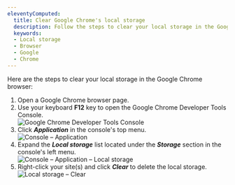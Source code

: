 ```yaml
---
eleventyComputed:
  title: Clear Google Chrome's local storage
  description: Follow the steps to clear your local storage in the Google Chrome browser.
  keywords:
  - Local storage
  - Browser
  - Google
  - Chrome
---
```

Here are the steps to clear your local storage in the Google Chrome browser:  

1. Open a Google Chrome browser page.
1. Use your keyboard **F12** key to open the Google Chrome Developer Tools Console.  
![Google Chrome Developer Tools Console](https://webdevolutions.azureedge.net/docs/en/kb/KB4759.png)  
1. Click ***Application*** in the console's top menu.  
![Console – Application](https://webdevolutions.azureedge.net/docs/en/kb/KB4760.png)  
1. Expand the ***Local storage*** list located under the ***Storage*** section in the console's left menu.  
![Console – Application – Local storage](https://webdevolutions.azureedge.net/docs/en/kb/KB4761.png)  
1. Right-click your site(s) and click ***Clear*** to delete the local storage.  
![Local storage – Clear](https://webdevolutions.azureedge.net/docs/en/kb/KB4762.png)  
